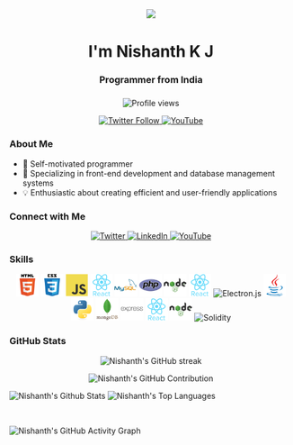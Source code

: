 
<div id="header" align="center">
  <img src="https://media.giphy.com/media/M9gbBd9nbDrOTu1Mqx/giphy.gif" width="100"/>
</div>
<h1 align="center"> I'm Nishanth K J</h1>
<h3 align="center"> Programmer from India</h3>
<h5 align="center"></h5>

<p align="center">
  <img src="https://komarev.com/ghpvc/?username=nishanthkj&label=Profile%20views&color=0e75b6&style=flat" alt="Profile views" />
</p>

<p align="center">
  <a href="https://twitter.com/nishanth_kj" target="_blank">
    <img src="https://img.shields.io/twitter/follow/nishanth_kj?logo=twitter&style=for-the-badge" alt="Twitter Follow" />
  </a>
  <a href="https://www.youtube.com/@nishanthkj" target="_blank">
    <img src="https://img.shields.io/badge/YouTube-Subscribe-red?style=for-the-badge&logo=youtube" alt="YouTube" />
  </a>
</p>

### About Me

- 🌟 Self-motivated programmer
- 🚀 Specializing in front-end development and database management systems
- 💡 Enthusiastic about creating efficient and user-friendly applications

### Connect with Me

<p align="center">
  <a href="https://twitter.com/nishanth_kj" target="_blank">
    <img src="https://img.shields.io/badge/-Twitter-1DA1F2?style=for-the-badge&logo=twitter&logoColor=white" alt="Twitter" />
  </a>
  <a href="https://linkedin.com/in/nishanth-kj" target="_blank">
    <img src="https://img.shields.io/badge/-LinkedIn-0077B5?style=for-the-badge&logo=linkedin&logoColor=white" alt="LinkedIn" />
  </a>
  <a href="https://www.youtube.com/@nishanthkj" target="_blank">
    <img src="https://img.shields.io/badge/-YouTube-FF0000?style=for-the-badge&logo=youtube&logoColor=white" alt="YouTube" />
  </a>
</p>

### Skills

<p align="center">
  <img src="https://raw.githubusercontent.com/devicons/devicon/master/icons/html5/html5-original-wordmark.svg" alt="HTML5" width="40" height="40" />
  <img src="https://raw.githubusercontent.com/devicons/devicon/master/icons/css3/css3-original-wordmark.svg" alt="CSS3" width="40" height="40" />
  <img src="https://raw.githubusercontent.com/devicons/devicon/master/icons/javascript/javascript-original.svg" alt="JavaScript" width="40" height="40" />  
  <img src="https://raw.githubusercontent.com/devicons/devicon/master/icons/react/react-original-wordmark.svg" alt="React" width="40" height="40" />
  <img src="https://raw.githubusercontent.com/devicons/devicon/master/icons/mysql/mysql-original-wordmark.svg" alt="MySQL" width="40" height="40" />
  <img src="https://raw.githubusercontent.com/devicons/devicon/master/icons/php/php-original.svg" alt="PHP" width="40" height="40" />
  <img src="https://raw.githubusercontent.com/devicons/devicon/master/icons/nodejs/nodejs-original-wordmark.svg" alt="Node.js" width="40" height="40" />
   <img src="https://raw.githubusercontent.com/devicons/devicon/master/icons/react/react-original-wordmark.svg" alt="React" width="40" height="40" />
  <img src="https://cdn.jsdelivr.net/gh/devicons/devicon/icons/electron/electron-original.svg" alt="Electron.js" width="40" height="40" />
  <img src="https://raw.githubusercontent.com/devicons/devicon/master/icons/java/java-original.svg" alt="Java" width="40" height="40" />
  <img src="https://raw.githubusercontent.com/devicons/devicon/master/icons/python/python-original.svg" alt="Python" width="40" height="40" />
  <img src="https://raw.githubusercontent.com/devicons/devicon/master/icons/mongodb/mongodb-original-wordmark.svg" alt="MongoDB" width="40" height="40" />
  <img src="https://raw.githubusercontent.com/devicons/devicon/master/icons/express/express-original-wordmark.svg" alt="Express.js" width="40" height="40" />
  <img src="https://raw.githubusercontent.com/devicons/devicon/master/icons/react/react-original-wordmark.svg" alt="React.js" width="40" height="40" />
  <img src="https://raw.githubusercontent.com/devicons/devicon/master/icons/nodejs/nodejs-original-wordmark.svg" alt="Node.js" width="40" height="40" />
  <img src="https://simpleicons.org/icons/solidity.svg" alt="Solidity" width="40" height="40" />
</p>

### GitHub Stats
<!--
## Top Open Source Repositories

[![iTasks](https://github-readme-stats.vercel.app/api/pin/?username=nishanthkj&repo=itasks&border_color=7F3FBF&bg_color=0D1117&title_color=C9D1D9&text_color=8B949E&icon_color=7F3FBF)](https://github.com/nishanthkj/itasks)
[![urFolio](https://github-readme-stats.vercel.app/api/pin/?username=nishanthkj&repo=urfolio&border_color=7F3FBF&bg_color=0D1117&title_color=C9D1D9&text_color=8B949E&icon_color=7F3FBF)](https://github.com/nishanthkj/urfolio)
[![Web Projects](https://github-readme-stats.vercel.app/api/pin/?username=nishanthkj&repo=web-projects&border_color=7F3FBF&bg_color=0D1117&title_color=C9D1D9&text_color=8B949E&icon_color=7F3FBF)](https://github.com/nishanthkj/web-projects)
[![Al Siam Readme](https://github-readme-stats.vercel.app/api/pin/?username=nishanthkj&repo=alsiam&border_color=7F3FBF&bg_color=0D1117&title_color=C9D1D9&text_color=8B949E&icon_color=7F3FBF)](https://github.com/nishanthkj/alsiam)

<br/>

[![All Repositories](https://img.shields.io/badge/-All%20Repos-2962FF?style=for-the-badge&logo=koding&logoColor=white)](https://github.com/nishanthkj?tab=repositories)

<br/>
<hr/>
<br/>
!-->
<p align="center">
  <img src="https://github-readme-streak-stats.herokuapp.com/?user=nishanthkj&theme=radical&border=7F3FBF&background=0D1117" alt="Nishanth's GitHub streak"/>
</p>

<p align="center">
  <img src="https://github-profile-summary-cards.vercel.app/api/cards/profile-details?username=nishanthkj&theme=radical" alt="Nishanth's GitHub Contribution"/>
</p>
<p align="left">
<a> 
    <img alt="Nishanth's Github Stats" src="https://denvercoder1-github-readme-stats.vercel.app/api?username=nishanthkj&show_icons=true&count_private=true&theme=react&border_color=7F3FBF&bg_color=0D1117&title_color=F85D7F&icon_color=F8D866" height="192px" width="49%"/>
  <img alt="Nishanth's Top Languages" src="https://denvercoder1-github-readme-stats.vercel.app/api/top-langs/?username=nishanthkj&langs_count=8&layout=compact&theme=react&border_color=7F3FBF&bg_color=0D1117&title_color=F85D7F&icon_color=F8D866" height="192px" width="49%"/>
  <br/>
</a>
<p align="left">
<br/>

![Nishanth's GitHub Activity Graph](https://github-readme-activity-graph.vercel.app/graph?username=nishanthkj&custom_title=Nishanth's%20GitHub%20Activity%20Graph&bg_color=0D1117&color=7F3FBF&line=7F3FBF&point=7F3FBF&area_color=FFFFFF&title_color=FFFFFF&area=true)
